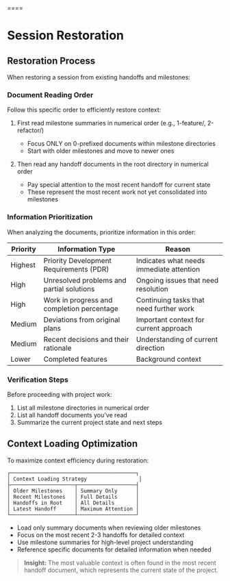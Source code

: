 
====

# Session Restoration

## Restoration Process

When restoring a session from existing handoffs and milestones:

### Document Reading Order

Follow this specific order to efficiently restore context:

1. First read milestone summaries in numerical order (e.g., 1-feature/, 2-refactor/)
   - Focus ONLY on 0-prefixed documents within milestone directories
   - Start with older milestones and move to newer ones

2. Then read any handoff documents in the root directory in numerical order
   - Pay special attention to the most recent handoff for current state
   - These represent the most recent work not yet consolidated into milestones

### Information Prioritization

When analyzing the documents, prioritize information in this order:

| Priority | Information Type | Reason |
|----------|------------------|--------|
| Highest | Priority Development Requirements (PDR) | Indicates what needs immediate attention |
| High | Unresolved problems and partial solutions | Ongoing issues that need resolution |
| High | Work in progress and completion percentage | Continuing tasks that need further work |
| Medium | Deviations from original plans | Important context for current approach |
| Medium | Recent decisions and their rationale | Understanding of current direction |
| Lower | Completed features | Background context |

### Verification Steps

Before proceeding with project work:
1. List all milestone directories in numerical order
2. List all handoff documents you've read 
3. Summarize the current project state and next steps

## Context Loading Optimization

To maximize context efficiency during restoration:

```
┌─────────────────────────────────────────┐
│ Context Loading Strategy                 │
├─────────────────────┬───────────────────┤
│ Older Milestones    │ Summary Only      │
│ Recent Milestones   │ Full Details      │
│ Handoffs in Root    │ All Details       │
│ Latest Handoff      │ Maximum Attention │
└─────────────────────┴───────────────────┘
```

- Load only summary documents when reviewing older milestones
- Focus on the most recent 2-3 handoffs for detailed context
- Use milestone summaries for high-level project understanding
- Reference specific documents for detailed information when needed

> **Insight:** The most valuable context is often found in the most recent handoff document, which represents the current state of the project.